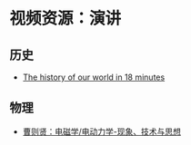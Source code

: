 # 视频资源：演讲

## 历史

- [The history of our world in 18 minutes][h1]

  [h1]: https://www.ted.com/talks/david_christian_the_history_of_our_world_in_18_minutes

## 物理

- [曹则贤：电磁学/电动力学-现象、技术与思想][p1]

  [p1]: https://www.bilibili.com/video/BV1zG4y1m7MK/
